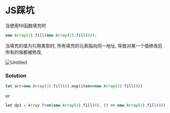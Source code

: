 # JS踩坑

当使用fill函数填充时

```jsx
new Array(3).fill(new Array(2).fill(0));
```

当填充的值为引用类型时, 所有填充的元素指向同一地址, 导致对某一个值修改后 所有的值都被修改.

![Untitled](notes/tech/%E8%BD%AF%E4%BB%B6%E6%8A%80%E6%9C%AF/Front%20end%20developer/JS%E8%B8%A9%E5%9D%91/Untitled.png)

### Solution

```jsx
let arr=new Array(3).fill(0).map(item=>new Array(3).fill(0))
```

or 

```jsx
let dp1 = Array.from(new Array(3).fill(0), () => new Array(3).fill(0))
```